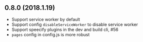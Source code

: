 
## 0.8.0 (2018.1.19)

* Support service worker by default
* Support config `disableServiceWorker` to disable service worker
* Support speecify plugins in the dev and build cli, #56
* `pages` config in config.js is more robust
